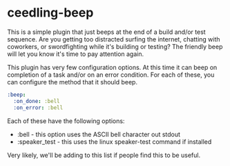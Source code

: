 ceedling-beep
=============

This is a simple plugin that just beeps at the end of a build and/or test sequence. Are you getting too distracted surfing
the internet, chatting with coworkers, or swordfighting while it's building or testing? The friendly beep will let you know
it's time to pay attention again.

This plugin has very few configuration options. At this time it can beep on completion of a task and/or on an error condition.
For each of these, you can configure the method that it should beep.

```yaml
:beep:
  :on_done: :bell
  :on_error: :bell
```

Each of these have the following options:

  - :bell - this option uses the ASCII bell character out stdout
  - :speaker_test - this uses the linux speaker-test command if installed

Very likely, we'll be adding to this list if people find this to be useful.
